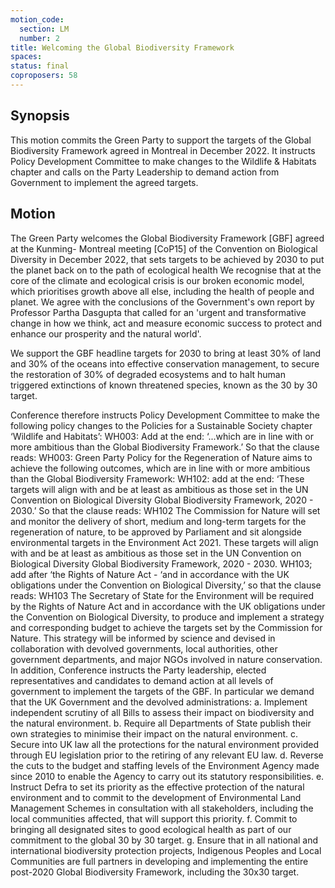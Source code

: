 ```yaml
---
motion_code:
  section: LM
  number: 2
title: Welcoming the Global Biodiversity Framework
spaces:
status: final
coproposers: 58
---
```

## Synopsis
This motion commits the Green Party to support the targets of the Global Biodiversity Framework agreed in Montreal in December 2022. It instructs Policy Development Committee to make changes to the Wildlife & Habitats chapter and calls on the Party Leadership to demand action from Government to implement the agreed targets.

## Motion
The Green Party welcomes the Global Biodiversity Framework [GBF] agreed at the Kunming- Montreal meeting [CoP15] of the Convention on Biological Diversity in December 2022, that sets targets to be achieved by 2030 to put the planet back on to the path of ecological health We recognise that at the core of the climate and ecological crisis is our broken economic model, which prioritises growth above all else, including the health of people and planet. We agree with the conclusions of the Government's own report by Professor Partha Dasgupta that called for an 'urgent and transformative change in how we think, act and measure economic success to protect and enhance our prosperity and the natural world'.

We support the GBF headline targets for 2030 to bring at least 30% of land and 30% of the oceans into effective conservation management, to secure the restoration of 30% of degraded ecosystems and to halt human triggered extinctions of known threatened species, known as the 30 by 30 target.

Conference therefore instructs Policy Development Committee to make the following policy changes to the Policies for a Sustainable Society chapter ‘Wildlife and Habitats’:
WH003: Add at the end: ‘...which are in line with or more ambitious than the Global Biodiversity Framework.’ So that the clause reads:
WH003: Green Party Policy for the Regeneration of Nature aims to achieve the following outcomes, which are in line with or more ambitious than the Global Biodiversity Framework:
WH102: add at the end: ‘These targets will align with and be at least as ambitious as those set in the UN Convention on Biological Diversity Global Biodiversity Framework, 2020 - 2030.’ So that the clause reads:
WH102 The Commission for Nature will set and monitor the delivery of short, medium and long-term targets for the regeneration of nature, to be approved by Parliament and sit alongside environmental targets in the Environment Act 2021. These targets will align with and be at least as ambitious as those set in the UN Convention on Biological Diversity Global Biodiversity Framework, 2020 - 2030.
WH103; add after ‘the Rights of Nature Act - ‘and in accordance with the UK obligations under the Convention on Biological Diversity,’ so that the clause reads:
WH103 The Secretary of State for the Environment will be required by the Rights of Nature Act and in accordance with the UK obligations under the Convention on Biological Diversity, to produce and implement a strategy and corresponding budget to achieve the targets set by the Commission for Nature. This strategy will be informed by science and devised in collaboration with devolved governments, local authorities, other government departments, and major NGOs involved in nature conservation.
In addition, Conference instructs the Party leadership, elected representatives and candidates to demand action at all levels of government to implement the targets of the GBF. In particular we demand that the UK Government and the devolved administrations:
a. Implement independent scrutiny of all Bills to assess their impact on biodiversity
and the natural environment.
b. Require all Departments of State publish their own strategies to minimise their
impact on the natural environment.
c. Secure into UK law all the protections for the natural environment provided
through EU legislation prior to the retiring of any relevant EU law.
d. Reverse the cuts to the budget and staffing levels of the Environment Agency
made since 2010 to enable the Agency to carry out its statutory responsibilities.
e. Instruct Defra to set its priority as the effective protection of the natural
environment and to commit to the development of Environmental Land
Management Schemes in consultation with all stakeholders, including the local
communities affected, that will support this priority.
f. Commit to bringing all designated sites to good ecological health as part of our
commitment to the global 30 by 30 target.
g. Ensure that in all national and international biodiversity protection projects, Indigenous Peoples and Local Communities are full partners in developing and implementing the entire post-2020 Global Biodiversity Framework, including the 30x30 target.
